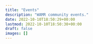 ```yaml
---
title: "Events"
description: "WAMR community events."
date: 2022-10-10T18:50:29+00:00
lastmod: 2022-10-10T18:50:30+00:00
draft: false
images: []
---
```



